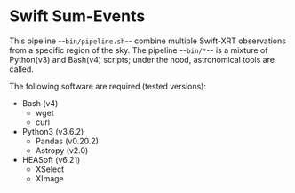 # Swift Sum-Events

This pipeline --`bin/pipeline.sh`-- combine multiple Swift-XRT observations
from a specific region of the sky. The pipeline --`bin/*`-- is a mixture of
Python(v3) and Bash(v4) scripts; under the hood, astronomical tools are called.

The following software are required (tested versions):

* Bash (v4)
  * wget
  * curl
* Python3 (v3.6.2)
  * Pandas (v0.20.2)
  * Astropy (v2.0)
* HEASoft (v6.21)
  * XSelect
  * XImage
